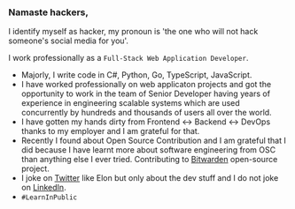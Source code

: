### Namaste hackers,

I identify myself as hacker, my pronoun is 'the one who will not hack someone's social media for you'.

I work professionally as a `Full-Stack Web Application Developer`.

- Majorly, I write code in C#, Python, Go, TypeScript, JavaScript.
- I have worked professionally on web applicaton projects and got the opportunity to work in the team of Senior Developer having years of experience in engineering scalable systems which are used concurrently by hundreds and thousands of users all over the world.
- I have gotten my hands dirty from Frontend <-> Backend <-> DevOps thanks to my employer and I am grateful for that.
- Recently I found about Open Source Contribution and I am grateful that I did because I have learnt more about software engineering from OSC than anything else I ever tried. Contributing to [Bitwarden](https://github.com/bitwarden/) open-source project.
- I joke on [Twitter](https://twitter.com/rajritu001) like Elon but only about the dev stuff and I do not joke on [LinkedIn](https://www.linkedin.com/in/rituraj001/).
- `#LearnInPublic`

